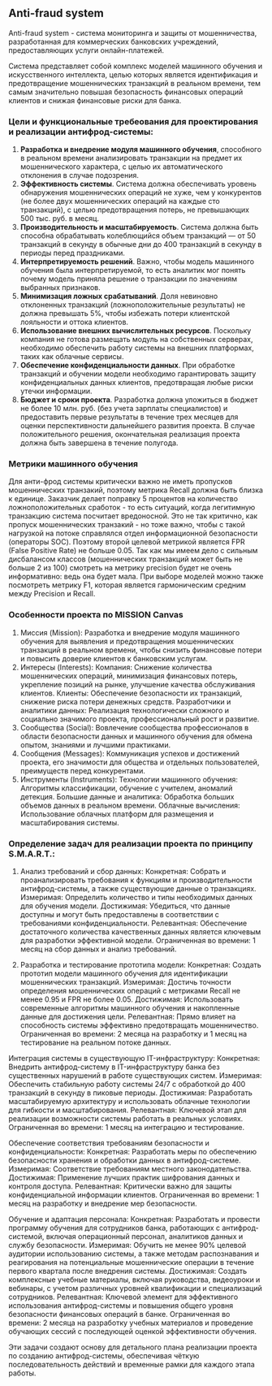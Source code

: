 ## Anti-fraud system
Anti-fraud system - система мониторинга и защиты от мошенничества, разработанная для коммерческих банковских учреждений, предоставляющих услуги онлайн-платежей. 

Система представляет собой комплекс моделей машинного обучения и искусственного интеллекта, целью которых является идентификация и предотвращение мошеннических транзакций в реальном времени, тем самым значительно повышая безопасность финансовых операций клиентов и снижая финансовые риски для банка.

### Цели и функциональные требеования для проектирования и реализации антифрод-системы:

1. __Разработка и внедрение модуля машинного обучения__, способного в реальном времени анализировать транзакции на предмет их мошеннического характера, с целью их автоматического отклонения в случае подозрения.
2. __Эффективность системы__. Система должна обеспечивать уровень обнаружения мошеннических операций не хуже, чем у конкурентов (не более двух мошеннических операций на каждые сто транзакций), с целью предотвращения потерь, не превышающих 500 тыс. руб. в месяц.
3. __Производительность и масштабируемость__. Система должна быть способна обрабатывать колеблющийся объем транзакций — от 50 транзакций в секунду в обычные дни до 400 транзакций в секунду в периоды перед праздниками.
4. __Интерпретируемость решений__. Важно, чтобы модель машинного обучения была интерпретируемой, то есть аналитик мог понять почему модель приняла решение о транзакции по значениям выбранных признаков.
5. __Минимизация ложных срабатываний__. Доля невиновно отклоненных транзакций (ложноположительные результаты) не должна превышать 5%, чтобы избежать потери клиентской лояльности и оттока клиентов.
6. __Использование внешних вычислительных ресурсов__. Поскольку компания не готова размещать модуль на собственных серверах, необходимо обеспечить работу системы на внешних платформах, таких как облачные сервисы.
7. __Обеспечение конфиденциальности данных__. При обработке транзакций и обучении модели необходимо гарантировать защиту конфиденциальных данных клиентов, предотвращая любые риски утечки информации.
8. __Бюджет и сроки проекта__. Разработка должна уложиться в бюджет не более 10 млн. руб. (без учета зарплаты специалистов) и предоставить первые результаты в течение трех месяцев для оценки перспективности дальнейшего развития проекта. В случае положительного решения, окончательная реализация проекта должна быть завершена в течение полугода.

### Метрики машинного обучения
Для анти-фрод системы критически важно не иметь пропусков мошеннических транзакий, поэтому метрика Recall должна быть близка к единице. Заказчик делает поправку 5 процентов на количество ложноположительных сработок - то есть ситуаций, когда легитимную транзакцию система посчитает вредоносной. Это не так критично, как пропуск мошеннических транзакий - но тоже важно, чтобы с такой нагрузкой на потоке справлялся отдел информационной безопасности (операторы SOC). Поэтому второй целевой метрикой является FPR (False Positive Rate) не больше 0.05. Так как мы имеем дело с сильным дисбалансом классов (мошеннических транзакций может быть не больше 2 из 100) смотреть на метрику precision будет не очень информативно: ведь она будет мала. При выборе моделей можно также посмотреть метрику F1, которая является гармоническим средним между Precision и Recall.

### Особенности проекта по MISSION Canvas

1. Миссия (Mission): Разработка и внедрение модуля машинного обучения для выявления и предотвращения мошеннических транзакций в реальном времени, чтобы снизить финансовые потери и повысить доверие клиентов к банковским услугам.
2. Интересы (Interests):
    Компания: Снижение количества мошеннических операций, минимизация финансовых потерь, укрепление позиций на рынке, улучшение качества обслуживания клиентов.
    Клиенты: Обеспечение безопасности их транзакций, снижение риска потери денежных средств.
    Разработчики и аналитики данных: Реализация технологически сложного и социально значимого проекта, профессиональный рост и развитие.
3. Сообщества (Social): Вовлечение сообщества профессионалов в области безопасности данных и машинного обучения для обмена опытом, знаниями и лучшими практиками.
4. Сообщения (Messages): Коммуникация успехов и достижений проекта, его значимости для общества и отдельных пользователей, преимуществ перед конкурентами.
5. Инструменты (Instruments):
    Технологии машинного обучения: Алгоритмы классификации, обучение с учителем, аномалий детекция.
    Большие данные и аналитика: Обработка больших объемов данных в реальном времени.
    Облачные вычисления: Использование облачных платформ для размещения и масштабирования системы.

### Определение задач для реализации проекта по принципу S.M.A.R.T.:

1. Анализ требований и сбор данных:
    Конкретная: Собрать и проанализировать требования к функциям и производительности антифрод-системы, а также существующие данные о транзакциях.
    Измеримая: Определить количество и типы необходимых данных для обучения модели.
    Достижимая: Убедиться, что данные доступны и могут быть предоставлены в соответствии с требованиями конфиденциальности.
    Релевантная: Обеспечение достаточного количества качественных данных является ключевым для разработки эффективной модели.
    Ограниченная во времени: 1 месяц на сбор данных и анализ требований.

3. Разработка и тестирование прототипа модели:
  Конкретная: Создать прототип модели машинного обучения для идентификации мошеннических транзакций.
  Измеримая: Достичь точности определения мошеннических операций c метриками Recall не менее 0.95 и FPR не более 0.05.
  Достижимая: Использовать современные алгоритмы машинного обучения и накопленные данные для достижения цели.
  Релевантная: Прямо влияет на способность системы эффективно предотвращать мошенничество.
  Ограниченная во времени: 2 месяца на разработку и 1 месяц на тестирование на реальном потоке данных.

Интеграция системы в существующую IT-инфраструктуру:
  Конкретная: Внедрить антифрод-систему в IT-инфраструктуру банка без существенных нарушений в работе существующих систем.
  Измеримая: Обеспечить стабильную работу системы 24/7 с обработкой до 400 транзакций в секунду в пиковые периоды.
  Достижимая: Разработать масштабируемую архитектуру и использовать облачные технологии для гибкости и масштабирования.
  Релевантная: Ключевой этап для реализации возможности системы работать в реальных условиях.
  Ограниченная во времени: 1 месяц на интеграцию и тестирование.

Обеспечение соответствия требованиям безопасности и конфиденциальности:
  Конкретная: Разработать меры по обеспечению безопасности хранения и обработки данных в антифрод-системе.
  Измеримая: Соответствие требованиям местного законодательства.
  Достижимая: Применение лучших практик шифрования данных и контроля доступа.
  Релевантная: Критически важно для защиты конфиденциальной информации клиентов.
  Ограниченная во времени: 1 месяц на разработку и внедрение мер безопасности.

Обучение и адаптация персонала:
  Конкретная: Разработать и провести программу обучения для сотрудников банка, работающих с антифрод-системой, включая операционный персонал, аналитиков данных и службу безопасности.
  Измеримая: Обучить не менее 90% целевой аудитории использованию системы, а также методам распознавания и реагирования на потенциальные мошеннические операции в течение первого квартала после внедрения системы.
  Достижимая: Создать комплексные учебные материалы, включая руководства, видеоуроки и вебинары, с учетом различных уровней квалификации и специализаций сотрудников.
  Релевантная: Ключевой элемент для эффективного использования антифрод-системы и повышения общего уровня безопасности финансовых операций в банке.
  Ограниченная во времени: 2 месяца на разработку учебных материалов и проведение обучающих сессий с последующей оценкой эффективности обучения.

Эти задачи создают основу для детального плана реализации проекта по созданию антифрод-системы, обеспечивая чёткую последовательность действий и временные рамки для каждого этапа работы.

